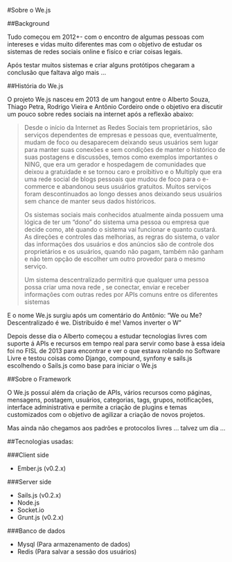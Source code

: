 #Sobre o We.js


##Background

Tudo começou em 2012+- com o encontro de algumas pessoas com intereses e vidas muito diferentes mas com o objetivo de estudar os sistemas de redes sociais online e fisíco e criar coisas legais.

Após testar muitos sistemas e criar alguns protótipos chegaram a conclusão que faltava algo mais ...

##História do We.js

O projeto We.js nasceu em 2013 de um hangout entre o Alberto Souza, Thiago Petra, Rodrigo Vieira e Antônio Cordeiro onde o objetivo era discutir um pouco sobre redes sociais na internet após a reflexão abaixo:

> Desde o início da Internet as Redes Sociais tem proprietários, são serviços dependentes de empresas e pessoas que, eventualmente, mudam de foco ou desaparecem deixando seus usuários sem lugar para manter suas conexões e sem condições de manter o histórico de suas postagens e discussões, temos como exemplos importantes o NING, que era um gerador e hospedagem de comunidades que deixou a gratuidade e se tornou caro e proibitivo e o Multiply que era uma rede social de blogs pessoais que mudou de foco para o e-commerce e abandonou seus usuários gratuitos. Muitos serviços foram descontinuados ao longo desses anos deixando seus usuários sem chance de manter seus dados históricos.
>
> Os sistemas sociais mais conhecidos atualmente ainda possuem uma lógica de ter um “dono” do sistema uma pessoa ou empresa que decide como, até quando o sistema vai funcionar e quanto custará. As direções e controles das melhorias, as regras do sistema, o valor das informações dos usuários e dos anúncios são de controle dos proprietários e os usuários, quando não pagam, também não ganham e não tem opção de escolher um outro provedor para o mesmo serviço.
>
> Um sistema descentralizado permitirá que qualquer uma pessoa possa criar uma nova rede , se conectar, enviar e receber informações com outras redes por APIs comuns entre os diferentes sistemas

E o nome We.js surgiu após um comentário do Antônio: “We ou Me? Descentralizado é we. Distribuído é me! Vamos inverter o W”

Depois desse dia o Alberto começou a estudar tecnologias livres com suporte á APIs e recursos em tempo real para servir como base à essa ideia foi no FISL de 2013 para encontrar e ver o que estava rolando no Software Livre e testou coisas como Django, compound, synfony e sails.js escolhendo o Sails.js como base para iniciar o We.js

##Sobre o Framework

O We.js possuí além da criação de APIs, vários recursos como páginas, mensagens, postagem, usuários, categorias, tags, grupos, notificações, interface administrativa e permite a criação de plugins e temas customizados com o objetivo de agilizar a criação de novos projetos.

Mas ainda não chegamos aos padrões e protocolos livres ... talvez um dia ...

##Tecnologias usadas:

###Client side
- Ember.js (v0.2.x)

###Server side
- Sails.js (v0.2.x)
- Node.js
- Socket.io
- Grunt.js (v0.2.x)

###Banco de dados
- Mysql (Para armazenamento de dados)
- Redis (Para salvar a sessão dos usuários)
